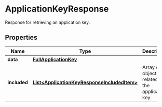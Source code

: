 

# ApplicationKeyResponse

Response for retrieving an application key.
## Properties

Name | Type | Description | Notes
------------ | ------------- | ------------- | -------------
**data** | [**FullApplicationKey**](FullApplicationKey.md) |  |  [optional]
**included** | [**List&lt;ApplicationKeyResponseIncludedItem&gt;**](ApplicationKeyResponseIncludedItem.md) | Array of objects related to the application key. |  [optional]




